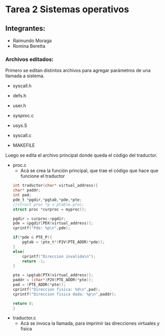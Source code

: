 # Tarea 2 Sistemas operativos
## Integrantes:
* Raimundo Moraga
* Romina Beretta

### Archivos editados:
Primero se editan distintos archivos para agregar parámetros de una llamada a sistema.
* syscall.h

* defs.h

* user.h

* sysproc.c

* usys.S

* syscall.c

* MAKEFILE

Luego se edita el archivo principal donde queda el código del traductor.
* proc.c
    * Acá se crea la función principal, que trae el código que hace que funcione el traductor
    ````C
    int traductor(char* virtual_address){
    char* paddr;
    int pad;
    pde_t *pgdir,*pgtab,*pde,*pte;
    //struct proc *p = ptable.proc;
    struct proc *curproc = myproc();
    
    pgdir = curproc->pgdir;
    pde = &pgdir[PDX(virtual_address)];
    cprintf("Pde: %p\n",pde);

    if(*pde & PTE_P){
        pgtab = (pte_t*)P2V(PTE_ADDR(*pde));
    }
    else{
        cprintf("Direccion invalida\n");
        return -1;
    }

    pte = &pgtab[PTX(virtual_address)];
    paddr = (char*)P2V(PTE_ADDR(*pte));
    pad = (PTE_ADDR(*pte));
    cprintf("Direccion fisica: %d\n",pad);
    cprintf("Direccion fisica dada: %p\n",paddr);

    return 0;
    }
    ````
*  traductor.c
    * Acá se invoca la llamada, para imprimir las direcciones virtuales y fisica


